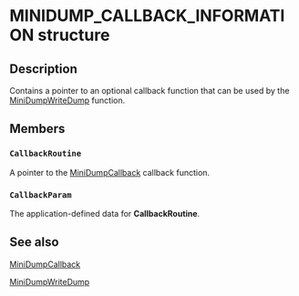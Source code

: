 # MINIDUMP_CALLBACK_INFORMATION structure

## Description

Contains a pointer to an optional callback function that can be used by the
[MiniDumpWriteDump](https://learn.microsoft.com/windows/desktop/api/minidumpapiset/nf-minidumpapiset-minidumpwritedump) function.

## Members

### `CallbackRoutine`

A pointer to the
[MiniDumpCallback](https://learn.microsoft.com/windows/desktop/api/minidumpapiset/nc-minidumpapiset-minidump_callback_routine) callback function.

### `CallbackParam`

The application-defined data for **CallbackRoutine**.

## See also

[MiniDumpCallback](https://learn.microsoft.com/windows/desktop/api/minidumpapiset/nc-minidumpapiset-minidump_callback_routine)

[MiniDumpWriteDump](https://learn.microsoft.com/windows/desktop/api/minidumpapiset/nf-minidumpapiset-minidumpwritedump)
